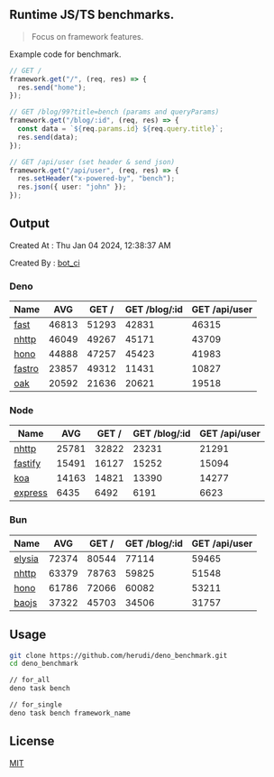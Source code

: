 ## Runtime JS/TS benchmarks.

> Focus on framework features.

Example code for benchmark.
```ts
// GET /
framework.get("/", (req, res) => {
  res.send("home");
});

// GET /blog/99?title=bench (params and queryParams)
framework.get("/blog/:id", (req, res) => {
  const data = `${req.params.id} ${req.query.title}`;
  res.send(data);
});

// GET /api/user (set header & send json)
framework.get("/api/user", (req, res) => {
  res.setHeader("x-powered-by", "bench");
  res.json({ user: "john" });
});
```

## Output
Created At : Thu Jan 04 2024, 12:38:37 AM

Created By : [bot_ci](https://github.com/herudi/deno_benchmarks/commits?author=github-actions%5Bbot%5D)


### Deno
|Name|AVG|GET /|GET /blog/:id|GET /api/user|
|----|----|----|----|----|
|[fast](https://github.com/danteissaias/fast)|46813|51293|42831|46315|
|[nhttp](https://github.com/nhttp/nhttp)|46049|49267|45171|43709|
|[hono](https://github.com/honojs/hono)|44888|47257|45423|41983|
|[fastro](https://github.com/fastrodev/fastro)|23857|49312|11431|10827|
|[oak](https://github.com/oakserver/oak)|20592|21636|20621|19518|
  


### Node
|Name|AVG|GET /|GET /blog/:id|GET /api/user|
|----|----|----|----|----|
|[nhttp](https://github.com/nhttp/nhttp)|25781|32822|23231|21291|
|[fastify](https://github.com/fastify/fastify)|15491|16127|15252|15094|
|[koa](https://github.com/koajs/koa)|14163|14821|13390|14277|
|[express](https://github.com/expressjs/express)|6435|6492|6191|6623|
  


### Bun
|Name|AVG|GET /|GET /blog/:id|GET /api/user|
|----|----|----|----|----|
|[elysia](https://github.com/elysiajs/elysia)|72374|80544|77114|59465|
|[nhttp](https://github.com/nhttp/nhttp)|63379|78763|59825|51548|
|[hono](https://github.com/honojs/hono)|61786|72066|60082|53211|
|[baojs](https://github.com/mattreid1/baojs)|37322|45703|34506|31757|
  



## Usage

```bash
git clone https://github.com/herudi/deno_benchmark.git
cd deno_benchmark

// for_all
deno task bench

// for_single
deno task bench framework_name
```

## License

[MIT](LICENSE)

